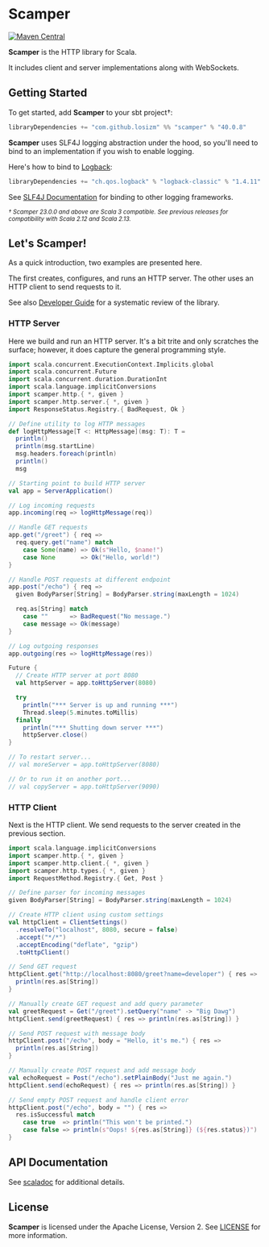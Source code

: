 
# Scamper

[![Maven Central](https://img.shields.io/maven-central/v/com.github.losizm/scamper_3.svg?label=Maven%20Central)](https://central.sonatype.com/search?q=g:com.github.losizm%20a:scamper_3)

**Scamper** is the HTTP library for Scala.

It includes client and server implementations along with WebSockets.

## Getting Started

To get started, add **Scamper** to your sbt project&dagger;:

```scala
libraryDependencies += "com.github.losizm" %% "scamper" % "40.0.8"
```

**Scamper** uses SLF4J logging abstraction under the hood, so you'll need to
bind to an implementation if you wish to enable logging.

Here's how to bind to [Logback](https://logback.qos.ch):

```scala
libraryDependencies += "ch.qos.logback" % "logback-classic" % "1.4.11"
```

See [SLF4J Documentation](https://www.slf4j.org/manual.html#projectDep) for
binding to other logging frameworks.

_<small>&dagger; Scamper 23.0.0 and above are Scala 3 compatible. See previous
releases for compatibility with Scala 2.12 and Scala 2.13.</small>_

## Let's Scamper!

As a quick introduction, two examples are presented here.

The first creates, configures, and runs an HTTP server. The other uses an HTTP
client to send requests to it.

See also [Developer Guide](DeveloperGuide.md) for a systematic review of the
library.

### HTTP Server

Here we build and run an HTTP server. It's a bit trite and only scratches the
surface; however, it does capture the general programming style.

```scala
import scala.concurrent.ExecutionContext.Implicits.global
import scala.concurrent.Future
import scala.concurrent.duration.DurationInt
import scala.language.implicitConversions
import scamper.http.{ *, given }
import scamper.http.server.{ *, given }
import ResponseStatus.Registry.{ BadRequest, Ok }

// Define utility to log HTTP messages
def logHttpMessage[T <: HttpMessage](msg: T): T =
  println()
  println(msg.startLine)
  msg.headers.foreach(println)
  println()
  msg

// Starting point to build HTTP server
val app = ServerApplication()

// Log incoming requests
app.incoming(req => logHttpMessage(req))

// Handle GET requests
app.get("/greet") { req =>
  req.query.get("name") match
    case Some(name) => Ok(s"Hello, $name!")
    case None       => Ok("Hello, world!")
}

// Handle POST requests at different endpoint
app.post("/echo") { req =>
  given BodyParser[String] = BodyParser.string(maxLength = 1024)

  req.as[String] match
    case ""      => BadRequest("No message.")
    case message => Ok(message)
}

// Log outgoing responses
app.outgoing(res => logHttpMessage(res))

Future {
  // Create HTTP server at port 8080
  val httpServer = app.toHttpServer(8080)

  try
    println("*** Server is up and running ***")
    Thread.sleep(5.minutes.toMillis)
  finally
    println("*** Shutting down server ***")
    httpServer.close()
}

// To restart server...
// val moreServer = app.toHttpServer(8080)

// Or to run it on another port...
// val copyServer = app.toHttpServer(9090)
```

### HTTP Client

Next is the HTTP client. We send requests to the server created in the previous
section.

```scala
import scala.language.implicitConversions
import scamper.http.{ *, given }
import scamper.http.client.{ *, given }
import scamper.http.types.{ *, given }
import RequestMethod.Registry.{ Get, Post }

// Define parser for incoming messages
given BodyParser[String] = BodyParser.string(maxLength = 1024)

// Create HTTP client using custom settings
val httpClient = ClientSettings()
  .resolveTo("localhost", 8080, secure = false)
  .accept("*/*")
  .acceptEncoding("deflate", "gzip")
  .toHttpClient()

// Send GET request
httpClient.get("http://localhost:8080/greet?name=developer") { res =>
  println(res.as[String])
}

// Manually create GET request and add query parameter
val greetRequest = Get("/greet").setQuery("name" -> "Big Dawg")
httpClient.send(greetRequest) { res => println(res.as[String]) }

// Send POST request with message body
httpClient.post("/echo", body = "Hello, it's me.") { res =>
  println(res.as[String])
}

// Manually create POST request and add message body
val echoRequest = Post("/echo").setPlainBody("Just me again.")
httpClient.send(echoRequest) { res => println(res.as[String]) }

// Send empty POST request and handle client error
httpClient.post("/echo", body = "") { res =>
  res.isSuccessful match
    case true  => println("This won't be printed.")
    case false => println(s"Oops! ${res.as[String]} (${res.status})")
}
```

## API Documentation

See [scaladoc](https://losizm.github.io/scamper/latest/api/index.html)
for additional details.

## License

**Scamper** is licensed under the Apache License, Version 2. See [LICENSE](LICENSE)
for more information.
